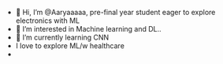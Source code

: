 - 👋 Hi, I’m @Aaryaaaaa, pre-final year student eager to explore electronics with ML
- 👀 I’m interested in Machine learning and DL..
- 🌱 I’m currently learning CNN
- I love to explore ML/w healthcare
- 

<!---
Aaryaaaaaaa/Aaryaaaaaaa is a ✨ special ✨ repository because its `README.md` (this file) appears on your GitHub profile.
You can click the Preview link to take a look at your changes.
--->
